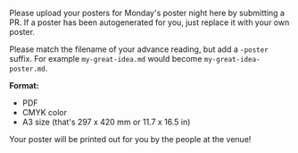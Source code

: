 Please upload your posters for Monday's poster night here by submitting a PR. If a poster has been autogenerated for you, just replace it with your own poster.

Please match the filename of your advance reading, but add a `-poster` suffix. For example `my-great-idea.md` would become `my-great-idea-poster.md`.

**Format:**
* PDF
* CMYK color
* A3 size (that's 297 x 420 mm or 11.7 x 16.5 in)

Your poster will be printed out for you by the people at the venue!
